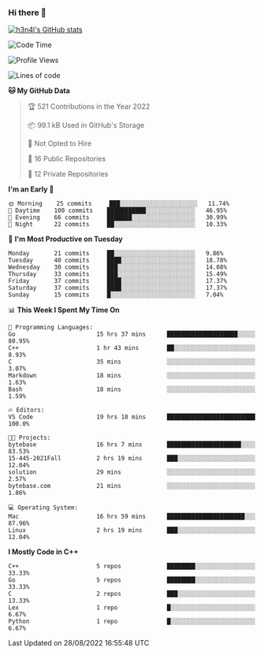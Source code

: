 ### Hi there 👋

[![h3n4l's GitHub stats](https://github-readme-stats.vercel.app/api?username=h3n4l&count_private=true&show_icons=true&theme=radical)](https://github.com/h3n4l/github-readme-stats)

<!--START_SECTION:waka-->
![Code Time](http://img.shields.io/badge/Code%20Time-621%20hrs%2010%20mins-blue)

![Profile Views](http://img.shields.io/badge/Profile%20Views-0-blue)

![Lines of code](https://img.shields.io/badge/From%20Hello%20World%20I%27ve%20Written-43%20Thousand%20lines%20of%20code-blue)

**🐱 My GitHub Data** 

> 🏆 521 Contributions in the Year 2022
 > 
> 📦 99.1 kB Used in GitHub's Storage 
 > 
> 🚫 Not Opted to Hire
 > 
> 📜 16 Public Repositories 
 > 
> 🔑 12 Private Repositories  
 > 
**I'm an Early 🐤** 

```text
🌞 Morning    25 commits     ███░░░░░░░░░░░░░░░░░░░░░░   11.74% 
🌆 Daytime    100 commits    ███████████░░░░░░░░░░░░░░   46.95% 
🌃 Evening    66 commits     ███████░░░░░░░░░░░░░░░░░░   30.99% 
🌙 Night      22 commits     ██░░░░░░░░░░░░░░░░░░░░░░░   10.33%

```
📅 **I'm Most Productive on Tuesday** 

```text
Monday       21 commits     ██░░░░░░░░░░░░░░░░░░░░░░░   9.86% 
Tuesday      40 commits     ████░░░░░░░░░░░░░░░░░░░░░   18.78% 
Wednesday    30 commits     ███░░░░░░░░░░░░░░░░░░░░░░   14.08% 
Thursday     33 commits     ███░░░░░░░░░░░░░░░░░░░░░░   15.49% 
Friday       37 commits     ████░░░░░░░░░░░░░░░░░░░░░   17.37% 
Saturday     37 commits     ████░░░░░░░░░░░░░░░░░░░░░   17.37% 
Sunday       15 commits     █░░░░░░░░░░░░░░░░░░░░░░░░   7.04%

```


📊 **This Week I Spent My Time On** 

```text
💬 Programming Languages: 
Go                       15 hrs 37 mins      ████████████████████░░░░░   80.95% 
C++                      1 hr 43 mins        ██░░░░░░░░░░░░░░░░░░░░░░░   8.93% 
C                        35 mins             ░░░░░░░░░░░░░░░░░░░░░░░░░   3.07% 
Markdown                 18 mins             ░░░░░░░░░░░░░░░░░░░░░░░░░   1.63% 
Bash                     18 mins             ░░░░░░░░░░░░░░░░░░░░░░░░░   1.59%

🔥 Editors: 
VS Code                  19 hrs 18 mins      █████████████████████████   100.0%

🐱‍💻 Projects: 
bytebase                 16 hrs 7 mins       █████████████████████░░░░   83.53% 
15-445-2021Fall          2 hrs 19 mins       ███░░░░░░░░░░░░░░░░░░░░░░   12.04% 
solution                 29 mins             ░░░░░░░░░░░░░░░░░░░░░░░░░   2.57% 
bytebase.com             21 mins             ░░░░░░░░░░░░░░░░░░░░░░░░░   1.86%

💻 Operating System: 
Mac                      16 hrs 59 mins      ██████████████████████░░░   87.96% 
Linux                    2 hrs 19 mins       ███░░░░░░░░░░░░░░░░░░░░░░   12.04%

```

**I Mostly Code in C++** 

```text
C++                      5 repos             ████████░░░░░░░░░░░░░░░░░   33.33% 
Go                       5 repos             ████████░░░░░░░░░░░░░░░░░   33.33% 
C                        2 repos             ███░░░░░░░░░░░░░░░░░░░░░░   13.33% 
Lex                      1 repo              █░░░░░░░░░░░░░░░░░░░░░░░░   6.67% 
Python                   1 repo              █░░░░░░░░░░░░░░░░░░░░░░░░   6.67%

```



 Last Updated on 28/08/2022 16:55:48 UTC
<!--END_SECTION:waka-->

